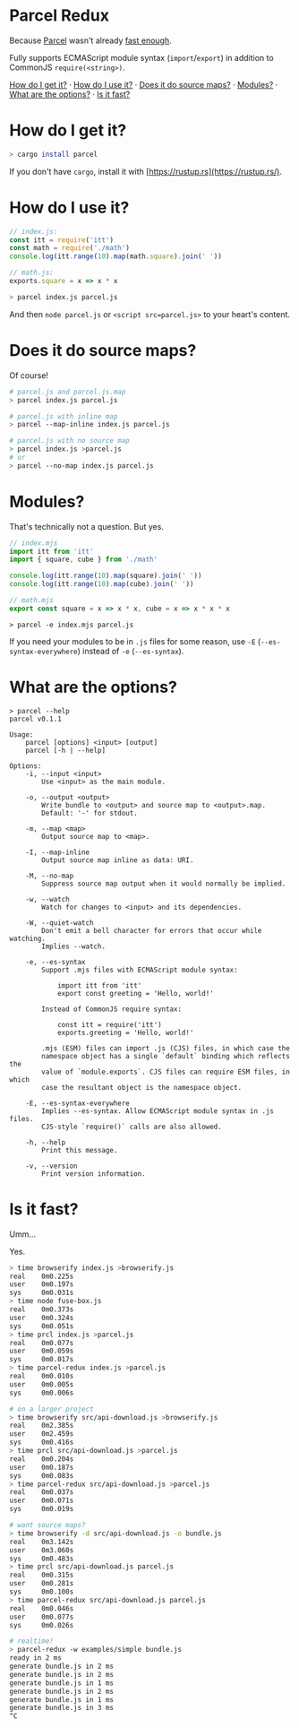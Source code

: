 # Parcel Redux

Because [Parcel](https://github.com/nathan/parcel#readme) wasn't already [fast enough](#is-it-fast).

Fully supports ECMAScript module syntax (`import`/`export`) in addition to CommonJS `require(<string>)`.

[How do I get it?](#how-do-i-get-it) · [How do I use it?](#how-do-i-use-it) · [Does it do source maps?](#does-it-do-source-maps) · [Modules?](#modules) · [What are the options?](#what-are-the-options) · [Is it fast?](#is-it-fast)

# How do I get it?

```sh
> cargo install parcel
```

If you don't have `cargo`, install it with [https://rustup.rs](https://rustup.rs/).

# How do I use it?

```js
// index.js:
const itt = require('itt')
const math = require('./math')
console.log(itt.range(10).map(math.square).join(' '))

// math.js:
exports.square = x => x * x
```

```sh
> parcel index.js parcel.js
```

And then `node parcel.js` or `<script src=parcel.js>` to your heart's content.

# Does it do source maps?

Of course!

```sh
# parcel.js and parcel.js.map
> parcel index.js parcel.js

# parcel.js with inline map
> parcel --map-inline index.js parcel.js

# parcel.js with no source map
> parcel index.js >parcel.js
# or
> parcel --no-map index.js parcel.js
```

# Modules?

That's technically not a question. But yes.

```js
// index.mjs
import itt from 'itt'
import { square, cube } from './math'

console.log(itt.range(10).map(square).join(' '))
console.log(itt.range(10).map(cube).join(' '))

// math.mjs
export const square = x => x * x, cube = x => x * x * x
```

```
> parcel -e index.mjs parcel.js
```

If you need your modules to be in `.js` files for some reason, use `-E` (`--es-syntax-everywhere`) instead of `-e` (`--es-syntax`).

# What are the options?

```
> parcel --help
parcel v0.1.1

Usage:
    parcel [options] <input> [output]
    parcel [-h | --help]

Options:
    -i, --input <input>
        Use <input> as the main module.

    -o, --output <output>
        Write bundle to <output> and source map to <output>.map.
        Default: '-' for stdout.

    -m, --map <map>
        Output source map to <map>.

    -I, --map-inline
        Output source map inline as data: URI.

    -M, --no-map
        Suppress source map output when it would normally be implied.

    -w, --watch
        Watch for changes to <input> and its dependencies.

    -W, --quiet-watch
        Don't emit a bell character for errors that occur while watching.
        Implies --watch.

    -e, --es-syntax
        Support .mjs files with ECMAScript module syntax:

            import itt from 'itt'
            export const greeting = 'Hello, world!'

        Instead of CommonJS require syntax:

            const itt = require('itt')
            exports.greeting = 'Hello, world!'

        .mjs (ESM) files can import .js (CJS) files, in which case the
        namespace object has a single `default` binding which reflects the
        value of `module.exports`. CJS files can require ESM files, in which
        case the resultant object is the namespace object.

    -E, --es-syntax-everywhere
        Implies --es-syntax. Allow ECMAScript module syntax in .js files.
        CJS-style `require()` calls are also allowed.

    -h, --help
        Print this message.

    -v, --version
        Print version information.
```

# Is it fast?

Umm…

Yes.

```sh
> time browserify index.js >browserify.js
real    0m0.225s
user    0m0.197s
sys     0m0.031s
> time node fuse-box.js
real    0m0.373s
user    0m0.324s
sys     0m0.051s
> time prcl index.js >parcel.js
real    0m0.077s
user    0m0.059s
sys     0m0.017s
> time parcel-redux index.js >parcel.js
real    0m0.010s
user    0m0.005s
sys     0m0.006s

# on a larger project
> time browserify src/api-download.js >browserify.js
real    0m2.385s
user    0m2.459s
sys     0m0.416s
> time prcl src/api-download.js >parcel.js
real    0m0.204s
user    0m0.187s
sys     0m0.083s
> time parcel-redux src/api-download.js >parcel.js
real    0m0.037s
user    0m0.071s
sys     0m0.019s

# want source maps?
> time browserify -d src/api-download.js -o bundle.js
real    0m3.142s
user    0m3.060s
sys     0m0.483s
> time prcl src/api-download.js parcel.js
real    0m0.315s
user    0m0.281s
sys     0m0.100s
> time parcel-redux src/api-download.js parcel.js
real    0m0.046s
user    0m0.077s
sys     0m0.026s

# realtime!
> parcel-redux -w examples/simple bundle.js
ready in 2 ms
generate bundle.js in 2 ms
generate bundle.js in 2 ms
generate bundle.js in 1 ms
generate bundle.js in 2 ms
generate bundle.js in 1 ms
generate bundle.js in 3 ms
^C
```
